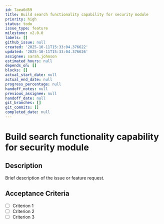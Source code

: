 ```yaml
---
id: 7aea6d59
title: Build search functionality capability for security module
priority: high
status: todo
issue_type: feature
milestone: v2.0.0
labels: []
github_issue: null
created: '2025-10-11T15:33:04.376622'
updated: '2025-10-11T15:33:04.376626'
assignee: sarah.johnson
estimated_hours: null
depends_on: []
blocks: []
actual_start_date: null
actual_end_date: null
progress_percentage: null
handoff_notes: null
previous_assignee: null
handoff_date: null
git_branches: []
git_commits: []
completed_date: null
---
```


# Build search functionality capability for security module

## Description

Brief description of the issue or feature request.

## Acceptance Criteria

- [ ] Criterion 1
- [ ] Criterion 2
- [ ] Criterion 3